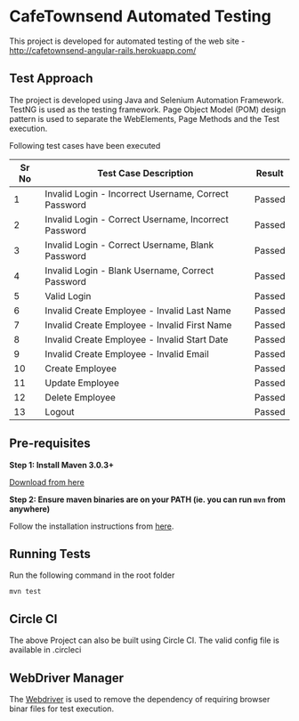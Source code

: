 # CafeTownsend Automated Testing

This project is developed for automated testing of the web site - http://cafetownsend-angular-rails.herokuapp.com/

## Test Approach

The project is developed using Java and Selenium Automation Framework. TestNG is used as the testing framework.
Page Object Model (POM) design pattern is used to separate the WebElements, Page Methods and the Test execution.

Following test cases have been executed

| Sr No  | Test Case Description |Result|
| ------ | ------------- |--------------|
| 1| Invalid Login - Incorrect Username, Correct Password|Passed|
| 2| Invalid Login - Correct Username, Incorrect Password|Passed|
| 3| Invalid Login - Correct Username, Blank Password|Passed|
| 4| Invalid Login - Blank Username, Correct Password|Passed|
| 5| Valid Login|Passed|
| 6| Invalid Create Employee - Invalid Last Name|Passed|
| 7| Invalid Create Employee - Invalid First Name|Passed|
| 8| Invalid Create Employee - Invalid Start Date|Passed|
| 9| Invalid Create Employee - Invalid Email|Passed|
| 10| Create Employee|Passed|
| 11| Update Employee|Passed|
| 12| Delete Employee|Passed|
| 13| Logout|Passed|


## Pre-requisites

__Step 1: Install Maven 3.0.3+__

[Download from here](http://maven.apache.org/download.html)

__Step 2: Ensure maven binaries are on your PATH (ie. you can run `mvn` from anywhere)__

Follow the installation instructions from [here](http://www.baeldung.com/install-maven-on-windows-linux-mac).


## Running Tests

Run the following command in the root folder
```
mvn test
``` 

## Circle CI
The above Project can also be built using Circle CI. The valid config file is available in .circleci

## WebDriver Manager
The [Webdriver](https://github.com/bonigarcia/webdrivermanager) is used to remove the dependency of requiring browser binar files for test execution.